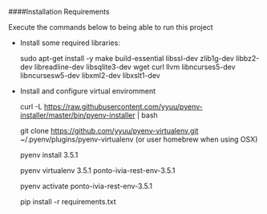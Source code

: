 ####Installation Requirements

Execute the commands below to being able to run this project

* Install some required libraries:

  sudo apt-get install -y make build-essential libssl-dev zlib1g-dev libbz2-dev libreadline-dev libsqlite3-dev wget curl llvm libncurses5-dev libncursesw5-dev libxml2-dev libxslt1-dev

* Install and configure virtual enviromment

  curl -L https://raw.githubusercontent.com/yyuu/pyenv-installer/master/bin/pyenv-installer | bash
  
  git clone https://github.com/yyuu/pyenv-virtualenv.git ~/.pyenv/plugins/pyenv-virtualenv (or user homebrew when using OSX)

  pyenv install 3.5.1

  pyenv virtualenv 3.5.1 ponto-ivia-rest-env-3.5.1

  pyenv activate ponto-ivia-rest-env-3.5.1 

  pip install -r requirements.txt
